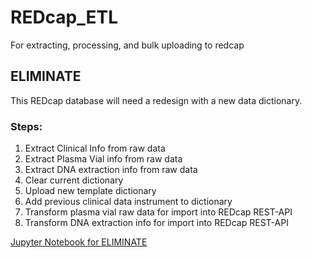 # REDcap_ETL
For extracting, processing, and bulk uploading to redcap

## ELIMINATE
This REDcap database will need a redesign with a new data dictionary.

### Steps:
1. Extract Clinical Info from raw data
2. Extract Plasma Vial info from raw data
3. Extract DNA extraction info from raw data
4. Clear current dictionary
5. Upload new template dictionary
6. Add previous clinical data instrument to dictionary 
7. Transform plasma vial raw data for import into REDcap REST-API
8. Transform DNA extraction info for import into REDcap REST-API

[Jupyter Notebook for ELIMINATE](src/ELIMINATE/clin_etl.ipynb)